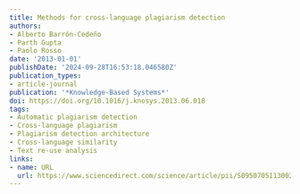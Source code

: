 ```yaml
---
title: Methods for cross-language plagiarism detection
authors:
- Alberto Barrón-Cedeño
- Parth Gupta
- Paolo Rosso
date: '2013-01-01'
publishDate: '2024-09-28T16:53:18.046580Z'
publication_types:
- article-journal
publication: '*Knowledge-Based Systems*'
doi: https://doi.org/10.1016/j.knosys.2013.06.018
tags:
- Automatic plagiarism detection
- Cross-language plagiarism
- Plagiarism detection architecture
- Cross-language similarity
- Text re-use analysis
links:
- name: URL
  url: https://www.sciencedirect.com/science/article/pii/S0950705113002001
---
```

